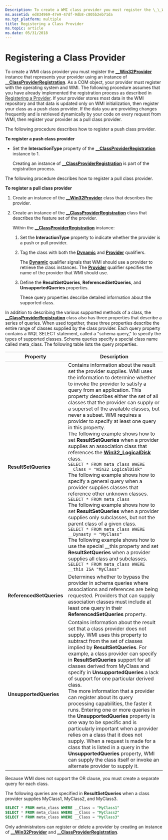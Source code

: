```yaml
---
Description: To create a WMI class provider you must register the \_\_Win32Provider instance that represents your provider using an instance of \_\_ClassProviderRegistration.
ms.assetid: ed834969-47e9-47df-9db8-c805b2eb71da
ms.tgt_platform: multiple
title: Registering a Class Provider
ms.topic: article
ms.date: 05/31/2018
---
```


# Registering a Class Provider

To create a WMI class provider you must register the [**\_\_Win32Provider**](--win32provider.md) instance that represents your provider using an instance of [**\_\_ClassProviderRegistration**](--classproviderregistration.md). As a COM object, your provider must register with the operating system and WMI. The following procedure assumes that you have already implemented the registration process as described in [Registering a Provider](registering-a-provider.md). If your provider stores most data in the WMI repository and that data is updated only on WMI initialization, then register your class as a push class provider. If the data you are providing changes frequently and is retrieved dynamically by your code on every request from WMI, then register your provider as a pull class provider.

The following procedure describes how to register a push class provider.

**To register a push class provider**

-   Set the **InteractionType** property of the [**\_\_ClassProviderRegistration**](--classproviderregistration.md) instance to 1.

    Creating an instance of [**\_\_ClassProviderRegistration**](--classproviderregistration.md) is part of the registration process.

The following procedure describes how to register a pull class provider.

**To register a pull class provider**

1.  Create an instance of the [**\_\_Win32Provider**](--win32provider.md) class that describes the provider.
2.  Create an instance of the [**\_\_ClassProviderRegistration**](--classproviderregistration.md) class that describes the feature set of the provider.

    Within the [**\_\_ClassProviderRegistration**](--classproviderregistration.md) instance:

    1.  Set the **InteractionType** property to indicate whether the provider is a push or pull provider.
    2.  Tag the class with both the [**Dynamic**](standard-wmi-qualifiers.md) and [**Provider**](/windows/desktop/api/Provider/nl-provider-provider) qualifiers.

        The [**Dynamic**](standard-wmi-qualifiers.md) qualifier signals that WMI should use a provider to retrieve the class instances. The [**Provider**](/windows/desktop/api/Provider/nl-provider-provider) qualifier specifies the name of the provider that WMI should use.

    3.  Define the **ResultSetQueries**, **ReferencedSetQueries**, and **UnsupportedQueries** properties.

        These query properties describe detailed information about the supported class.

In addition to describing the various supported methods of a class, the [**\_\_ClassProviderRegistration**](--classproviderregistration.md) class also has three properties that describe a series of queries. When used together, these three properties describe the entire range of classes supplied by the class provider. Each query property contains a WQL SELECT statement, called a "schema query," to specify the types of supported classes. Schema queries specify a special class name called meta\_class. The following table lists the query properties.



| Property                 | Description                                                                                                                                                                                                                                                                                                                                                                                                                                                                                                                                                                                                                                                                                                                                                                                                                                                                                                                                                                                                                                                                                                                                                                                                                                                                                                                                      |
|--------------------------|--------------------------------------------------------------------------------------------------------------------------------------------------------------------------------------------------------------------------------------------------------------------------------------------------------------------------------------------------------------------------------------------------------------------------------------------------------------------------------------------------------------------------------------------------------------------------------------------------------------------------------------------------------------------------------------------------------------------------------------------------------------------------------------------------------------------------------------------------------------------------------------------------------------------------------------------------------------------------------------------------------------------------------------------------------------------------------------------------------------------------------------------------------------------------------------------------------------------------------------------------------------------------------------------------------------------------------------------------|
| **ResultSetQueries**     | Contains information about the result set the provider supplies. WMI uses the information to determine whether to invoke the provider to satisfy a query from an application. This property describes either the set of all classes that the provider can supply or a superset of the available classes, but never a subset. WMI requires a provider to specify at least one query in this property.<br/> The following example shows how to set **ResultSetQueries** when a provider supplies an association class that references the [**Win32\_LogicalDisk**](/windows/desktop/CIMWin32Prov/win32-logicaldisk) class.<br/> `SELECT * FROM meta_class WHERE __Class = "Win32_LogicalDisk"`<br/> The following example shows how to specify a general query when a provider supplies classes that reference other unknown classes.<br/> `SELECT * FROM meta_class`<br/> The following example shows how to set **ResultSetQueries** when a provider supplies only subclasses, but not the parent class of a given class.<br/> `SELECT * FROM meta_class WHERE __Dynasty = "MyClass"`<br/> The following example shows how to use the special \_\_this property and set **ResultSetQueries** when a provider supplies all class and subclasses.<br/> `SELECT * FROM meta_class WHERE __this ISA "MyClass"`<br/> |
| **ReferencedSetQueries** | Determines whether to bypass the provider in schema queries where associations and references are being requested. Providers that can supply association classes must include at least one query in their **ReferencedSetQueries** property.<br/>                                                                                                                                                                                                                                                                                                                                                                                                                                                                                                                                                                                                                                                                                                                                                                                                                                                                                                                                                                                                                                                                                          |
| **UnsupportedQueries**   | Contains information about the result set that a class provider does not supply. WMI uses this property to subtract from the set of classes implied by **ResultSetQueries**. For example, a class provider can specify in **ResultSetQueries** support for all classes derived from MyClass and specify in **UnsupportedQueries** a lack of support for one particular derived class.<br/> The more information that a provider can register about its query processing capabilities, the faster it runs. Entering one or more queries in the **UnsupportedQueries** property is one way to be specific and is particularly important when a provider relies on a class that it does not supply. When a request is made for a class that is listed in a query in the **UnsupportedQueries** property, WMI can supply the class itself or invoke an alternate provider to supply it.<br/>                                                                                                                                                                                                                                                                                                                                                                                                                                             |



 

Because WMI does not support the OR clause, you must create a separate query for each class.

The following queries are specified in **ResultSetQueries** when a class provider supplies MyClass1, MyClass2, and MyClass3.


```sql
SELECT * FROM meta_class WHERE __Class = "MyClass1"
SELECT * FROM meta_class WHERE __Class = "MyClass2"
SELECT * FROM meta_class WHERE __Class = "MyClass3"
```



Only administrators can register or delete a provider by creating an instance of [**\_\_Win32Provider**](--win32provider.md) and [**\_\_ClassProviderRegistration**](--classproviderregistration.md).

 

